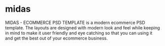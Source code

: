 # midas
MIDAS - ECOMMERCE PSD TEMPLATE is a modern ecommerce PSD template. The layouts are designed with modern look and feel while keeping in mind to make it user friendly and eye catching so that you can using it and get the best out of your ecommerce business.
